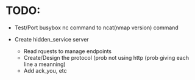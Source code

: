# TODO:

- Test/Port busybox nc command to ncat(nmap version) command 

- Create hidden_service server
  - Read rquests to manage endpoints
  - Create/Design the protocol (prob not using http (prob giving each line a meanning)
  - Add ack_you, etc 
